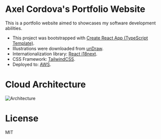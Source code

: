 # Axel Cordova's Portfolio Website

This is a portfolio website aimed to showcases my software development abilities.

- This project was bootstrapped with [Create React App (TypeScript Template)](https://create-react-app.dev).
- Illustrations were downloaded from [unDraw](https://undraw.co/search).
- Internationalization library: [React i18next](https://react.i18next.com).
- CSS Framework: [TailwindCSS](https://tailwindcss.com).
- Deployed to: [AWS](https://aws.amazon.com).

# Cloud Architecture

![Architecture](https://github.com/[axelsomerseth]/[portfolio]/blob/[main]/public/axelcordova.site_cloud_architecture.png?raw=true)

# License

MIT
